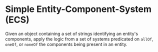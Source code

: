 # Simple Entity-Component-System (ECS) 

Given an object containing a set of strings identifying an entity's components, apply
the logic from a set of systems predicated on `allOf`, `oneOf`, or `noneOf` the components
being present in an entity.


